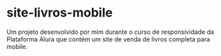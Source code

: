 # site-livros-mobile
Um projeto desenvolvido por mim durante o curso de responsividade da Plataforma Alura que contém um site de venda de livros completa para mobile.
